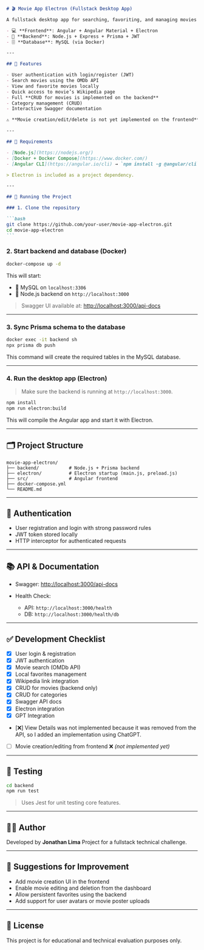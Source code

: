 ````md
# 🎬 Movie App Electron (Fullstack Desktop App)

A fullstack desktop app for searching, favoriting, and managing movies using:

- 💻 **Frontend**: Angular + Angular Material + Electron
- 🔐 **Backend**: Node.js + Express + Prisma + JWT
- 🗄️ **Database**: MySQL (via Docker)

---

## 🚀 Features

- User authentication with login/register (JWT)
- Search movies using the OMDb API
- View and favorite movies locally
- Quick access to movie’s Wikipedia page
- Full **CRUD for movies is implemented on the backend**
- Category management (CRUD)
- Interactive Swagger documentation

⚠️ **Movie creation/edit/delete is not yet implemented on the frontend**.

---

## 🧰 Requirements

- [Node.js](https://nodejs.org/)
- [Docker + Docker Compose](https://www.docker.com/)
- [Angular CLI](https://angular.io/cli) → `npm install -g @angular/cli`

> Electron is included as a project dependency.

---

## 🧪 Running the Project

### 1. Clone the repository

```bash
git clone https://github.com/your-user/movie-app-electron.git
cd movie-app-electron
```
````

### 2. Start backend and database (Docker)

```bash
docker-compose up -d
```

This will start:

- 🐬 MySQL on `localhost:3306`
- 🚀 Node.js backend on `http://localhost:3000`

> Swagger UI available at: [http://localhost:3000/api-docs](http://localhost:3000/api-docs)

---

### 3. Sync Prisma schema to the database

```bash
docker exec -it backend sh
npx prisma db push
```

This command will create the required tables in the MySQL database.

---

### 4. Run the desktop app (Electron)

> Make sure the backend is running at `http://localhost:3000`.

```bash
npm install
npm run electron:build
```

This will compile the Angular app and start it with Electron.

---

## 🗂️ Project Structure

```
movie-app-electron/
├── backend/           # Node.js + Prisma backend
├── electron/          # Electron startup (main.js, preload.js)
├── src/               # Angular frontend
├── docker-compose.yml
└── README.md
```

---

## 🔐 Authentication

- User registration and login with strong password rules
- JWT token stored locally
- HTTP interceptor for authenticated requests

---

## 📚 API & Documentation

- Swagger: [http://localhost:3000/api-docs](http://localhost:3000/api-docs)
- Health Check:

  - API: `http://localhost:3000/health`
  - DB: `http://localhost:3000/health/db`

---

## ✅ Development Checklist

- [x] User login & registration
- [x] JWT authentication
- [x] Movie search (OMDb API)
- [x] Local favorites management
- [x] Wikipedia link integration
- [x] CRUD for movies (backend only)
- [x] CRUD for categories
- [x] Swagger API docs
- [x] Electron integration
- [x] GPT Integration
- [❌] View Details was not implemented because it was removed from the API, so I added an implementation using ChatGPT.
- [ ] Movie creation/editing from frontend ❌ _(not implemented yet)_

---

## 🧪 Testing

```bash
cd backend
npm run test
```

> Uses Jest for unit testing core features.

---

## 👨‍💻 Author

Developed by **Jonathan Lima**
Project for a fullstack technical challenge.

---

## 🔮 Suggestions for Improvement

- Add movie creation UI in the frontend
- Enable movie editing and deletion from the dashboard
- Allow persistent favorites using the backend
- Add support for user avatars or movie poster uploads

---

## 📄 License

This project is for educational and technical evaluation purposes only.

```

```

